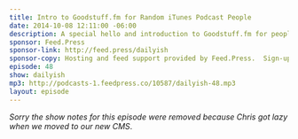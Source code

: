```yaml
---
title: Intro to Goodstuff.fm for Random iTunes Podcast People
date: 2014-10-08 12:11:00 -06:00
description: A special hello and introduction to Goodstuff.fm for people randomly coming across our network thanks to it being featured in the iTunes Podcast listing.
sponsor: Feed.Press
sponsor-link: http://feed.press/dailyish
sponsor-copy: Hosting and feed support provided by Feed.Press.  Sign-up today and try FeedPress on a 14 day trial (no contracts or commitments). Use promo code "dailyish" during checkout to get 10% off your first year.
episode: 48
show: dailyish
mp3: http://podcasts-1.feedpress.co/10587/dailyish-48.mp3
layout: episode
---
```


<em>Sorry the show notes for this episode were removed because Chris got lazy when we moved to our new CMS</em>.
